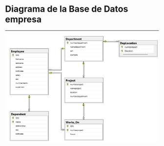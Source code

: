 
# Diagrama de la Base de Datos empresa

---
![Imagen de empresa](../images/diagramaempresasqlserver.png)